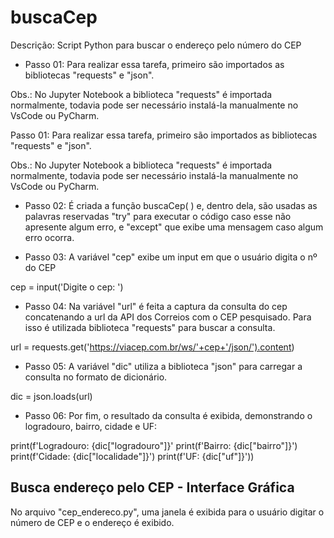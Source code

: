 # buscaCep
Descrição: Script Python para buscar o endereço pelo número do CEP

- Passo 01: Para realizar essa tarefa, primeiro são importados as bibliotecas "requests" e "json".

Obs.: No Jupyter Notebook a biblioteca "requests" é importada normalmente, todavia pode ser necessário instalá-la manualmente no VsCode ou PyCharm.

Passo 01: Para realizar essa tarefa, primeiro são importados as bibliotecas "requests" e "json".

Obs.: No Jupyter Notebook a biblioteca "requests" é importada normalmente, todavia pode ser necessário instalá-la manualmente no VsCode ou PyCharm.

- Passo 02: É criada a função buscaCep( ) e, dentro dela, são usadas as palavras reservadas "try" para executar o código caso esse não apresente algum erro, e "except" que exibe uma mensagem caso algum erro ocorra.

- Passo 03: A variável "cep" exibe um input em que o usuário digita o nº do CEP

cep = input('Digite o cep: ')

- Passo 04: Na variável "url" é feita a captura da consulta do cep concatenando a url da API dos Correios com o CEP pesquisado. Para isso é utilizada biblioteca "requests" para buscar a consulta.

url = requests.get('https://viacep.com.br/ws/'+cep+'/json/').content)


- Passo 05: A variável "dic" utiliza a biblioteca "json" para carregar a consulta no formato de dicionário.

dic = json.loads(url)

- Passo 06: Por fim, o resultado da consulta é exibida, demonstrando o logradouro, bairro, cidade e UF:

print(f'Logradouro: {dic["logradouro"]}'
      print(f'Bairro: {dic["bairro"]}')  
      print(f'Cidade: {dic["localidade"]}')
      print(f'UF: {dic["uf"]}'))
      
## Busca endereço pelo CEP - Interface Gráfica
No arquivo "cep_endereco.py", uma janela é exibida para o usuário digitar o número de CEP e o endereço é exibido.
